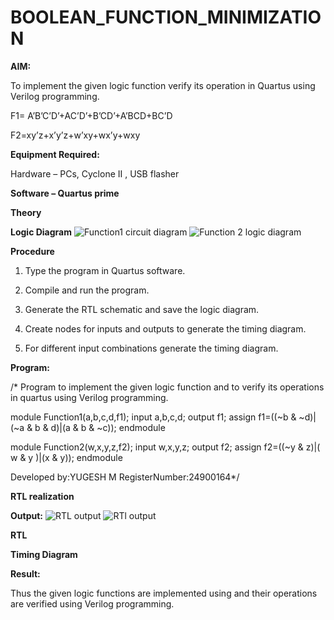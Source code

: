 # BOOLEAN_FUNCTION_MINIMIZATION

**AIM:**

To implement the given logic function verify its operation in Quartus using Verilog programming.

F1= A’B’C’D’+AC’D’+B’CD’+A’BCD+BC’D 

F2=xy’z+x’y’z+w’xy+wx’y+wxy

**Equipment Required:**

Hardware – PCs, Cyclone II , USB flasher

**Software – Quartus prime**

**Theory**

**Logic Diagram**
![Function1 circuit diagram](https://github.com/user-attachments/assets/3ba10d1e-0ab6-407c-93d9-c660b02f7b92)
![Function 2 logic diagram](https://github.com/user-attachments/assets/aeb81439-7780-4e11-9438-3e97d6aa1df8)



**Procedure**

1.	Type the program in Quartus software.

2.	Compile and run the program.

3.	Generate the RTL schematic and save the logic diagram.

4.	Create nodes for inputs and outputs to generate the timing diagram.

5.	For different input combinations generate the timing diagram.


**Program:**

/* Program to implement the given logic function and to verify its operations in quartus using Verilog programming.


module Function1(a,b,c,d,f1);
input a,b,c,d;
output f1;
assign f1=((~b & ~d)|(~a & b & d)|(a & b & ~c));
endmodule


module Function2(w,x,y,z,f2);
input w,x,y,z;
output f2;
assign f2=((~y & z)|( w & y )|(x & y));
endmodule


Developed by:YUGESH M 
RegisterNumber:24900164*/


**RTL realization**

**Output:**
![RTL output ](https://github.com/user-attachments/assets/531b71cb-8f01-4032-b40a-3bed9f908163)
![RTl output](https://github.com/user-attachments/assets/da6aaff0-a6ab-4439-a339-e7664179a674)


**RTL**

**Timing Diagram**

**Result:**

Thus the given logic functions are implemented using and their operations are verified using Verilog programming.

